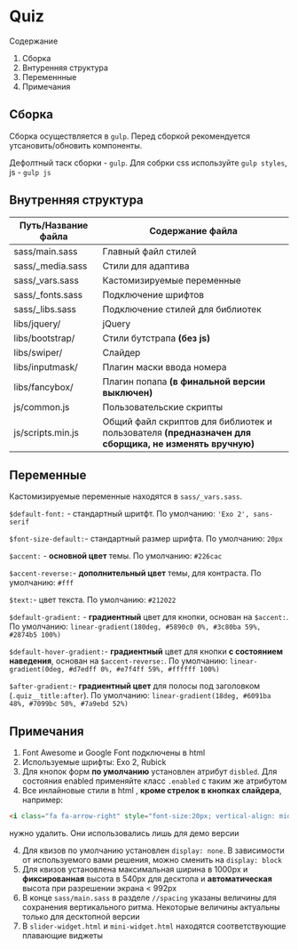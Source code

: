 # Quiz
Содержание
1. Сборка
2. Внтуренняя структура
3. Переменнные
4. Примечания

Сборка
-----------------------------------
Сборка осуществляется в `gulp`. Перед сборкой рекомендуется утсановить/обновить компоненты.

Дефолтный таск сборки - `gulp`. Для собрки css используйте `gulp styles`, js - `gulp js`

Внутренняя структура
--------------------------------------------
Путь/Название файла  | Содержание файла
---------------------|----------------------
sass/main.sass       | Главный файл стилей
sass/_media.sass     | Стили для адаптива
sass/_vars.sass      | Кастомизируемые переменные
sass/_fonts.sass     | Подключение шрифтов 
sass/_libs.sass      | Подключение стилей для библиотек
libs/jquery/         | jQuery
libs/bootstrap/      | Стили бутстрапа **(без js)**
libs/swiper/         | Слайдер
libs/inputmask/      | Плагин маски ввода номера
libs/fancybox/       | Плагин попапа **(в финальной версии выключен)**
js/common.js         | Пользовательские скрипты
js/scripts.min.js    | Общий файл скриптов для библиотек и пользователя **(предназначен для сборщика, не изменять вручную)**

Переменные
--------------------------------------------
Кастомизируемые переменные находятся в `sass/_vars.sass`.

`$default-font:` - стандартный шритфт. По умолчанию: `'Exo 2', sans-serif`

`$font-size-default:`- стандартный размер шрифта. По умолчанию: `20px`

`$accent:` - **основной цвет** темы. По умолчанию: `#226cac`

`$accent-reverse:`- **дополнительный цвет** темы, для контраста. По умолчанию: `#fff`

`$text:`- цвет текста. По умолчанию: `#212022`

`$default-gradient:` - **градиентный** цвет для кнопки, основан на `$accent:`. По умолчанию: `linear-gradient(180deg, #5890c0 0%, #3c80ba 59%, #2874b5 100%)`

`$default-hover-gradient:`- **градиентный** цвет для кнопки **с состоянием наведения**, основан на `$accent-reverse:`. По умолчанию: `linear-gradient(0deg, #d7edff 0%, #e7f4ff 59%, #ffffff 100%)`

`$after-gradient:`- **градиентный цвет** для полосы под заголовком (`.quiz__title:after`). По умолчанию: `linear-gradient(18deg, #6091ba 48%, #7099bc 50%, #7a9ebd 52%)`

Примечания
--------------------------------------------
1. Font Awesome и Google Font подключены в html
2. Используемые шрифты: Exo 2, Rubick
2. Для кнопок форм **по умолчанию** установлен атрибут `disbled`. Для состояния enabled применяйте класс `.enabled` с таким же атрибутом
3. Все инлайновые стили в html , **кроме стрелок в кнопках слайдера**, например: 
```html
<i class="fa fa-arrow-right" style="font-size:20px; vertical-align: middle"></i>)
```  
  нужно удалить. Они использовались лишь для демо версии

4. Для квизов по умолчанию установлен `display: none`. В зависимости от используемого вами решения, можно сменить на `display: block`
5. Для квизов установлена максимальная ширина в 1000px и **фиксированная** высота в 540px для десктопа и **автоматическая** высота при разрешении экрана < 992px
6. В конце `sass/main.sass` в разделе `//spacing` указаны величины для сохранения вертикального ритма. Некоторые величины актуальны только для десктопной версии
7. В `slider-widget.html` и `mini-widget.html` находятся соответствующие плавающие виджеты
